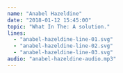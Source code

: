 ```yaml
---
name: "Anabel Hazeldine"
date: "2018-01-12 15:45:00"
topic: "What In The: A solution."
lines: 
  - "anabel-hazeldine-line-01.svg"
  - "anabel-hazeldine-line-02.svg"
  - "anabel-hazeldine-line-03.svg"
audio: "anabel-hazeldine-audio.mp3"
---
```


